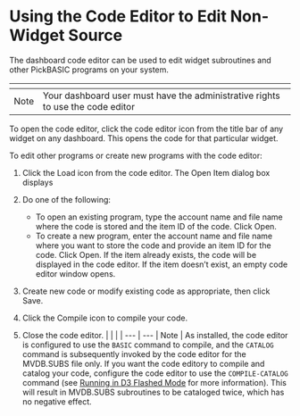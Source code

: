 # Using the Code Editor to Edit Non-Widget Source

<PageHeader />

The dashboard code editor can be used to edit widget subroutines and other PickBASIC programs on your system.

| <!----> | <!----> |
| --- | --- |
Note | Your dashboard user must have the administrative rights to use the code editor

To open the code editor, click the code editor icon from the title bar of any widget on any dashboard. This opens the code for that particular widget.  
  
To edit other programs or create new programs with the code editor:  
1. Click the Load icon from the code editor. The Open Item dialog box displays  

1. Do one of the following:
   * To open an existing program, type the account name and file name where the code is stored and the item ID of the code. Click Open.
   * To create a new program, enter the account name and file name where you want to store the code and provide an item ID for the code. Click Open.
   If the item already exists, the code will be displayed in the code editor. If the item doesn’t exist, an empty code editor window opens.  
  
1. Create new code or modify existing code as appropriate, then click Save.  

1. Click the Compile icon to compile your code.  

1. Close the code editor.
   | <!----> | <!----> |
   | --- | --- |
   Note | As installed, the code editor is configured to use the `BASIC` command to compile, and the `CATALOG` command is subsequently invoked by the code editor for the MVDB.SUBS file only. If you want the code editory to compile and catalog your code, configure the code editor to use the `COMPILE-CATALOG` command (see [Running in D3 Flashed Mode](./../running-in-d3-flashed-mode/README.md) for more information). This will result in MVDB.SUBS subroutines to be cataloged twice, which has no negative effect. 